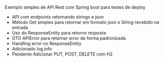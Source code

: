Exemplo simples de API Rest com Spring boot para testes de deploy
- API com endpoints retornando strings e json 
- Método Get simples para retornar em formato json o String recebido na entrada
- Uso do ResponseEntity para retorno resposta 
- DTO APIError para retornar error de forma padronizada
- Handling error no ResponseEntity
- Adicionado log.info
- Pendente Adicionar PUT, POST, DELETE com H2
